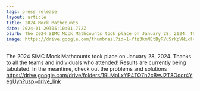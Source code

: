 ```yaml
---
tags: press_release
layout: article
title: 2024 Mock Mathcounts
date: 2024-01-29T05:10:01.772Z
blurb: The 2024 SIMC Mock Mathcounts took place on January 28, 2024. Thanks to all the teams and individuals who attended!
image: https://drive.google.com/thumbnail?id=1-Ytz3kmNEtByRVuSrKpVNixl4IJxAhw-&sz=w1000
---
```


The 2024 SIMC Mock Mathcounts took place on January 28, 2024. Thanks to all the teams and individuals who attended! Results are currently being tabulated. In the meantime, check out the problems and solutions <https://drive.google.com/drive/folders/19LMoLxYP4TO7h2cBwJ2T8Oocr4YegUyh?usp=drive_link>
